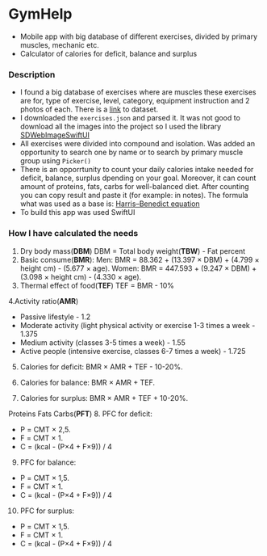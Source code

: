 # GymHelp
- Mobile app with big database of different exercises, divided by primary muscles, mechanic etc.
- Calculator of calories for deficit, balance and surplus
### Description
- I found a big database of exercises where are muscles these exercises are for, type of exercise, level, category, equipment instruction and 2 photos of each. There is a [link](https://github.com/wrkout/exercises.json) to dataset.
- I downloaded the `exercises.json` and parsed it. It was not good to download all the images into the project so I used the library [SDWebImageSwiftUI](https://github.com/SDWebImage/SDWebImageSwiftUI)
- All exercises were divided into compound and isolation. Was added an opportunity to search one by name or to search by primary muscle group using `Picker()`
- There is an opporrtunity to count your daily calories intake needed for deficit, balance, surplus dpending on your goal. Moreover, it can count amount of proteins, fats, carbs for well-balanced diet. After counting you can copy result and paste it (for example: in notes). The formula what was used as a base is: [Harris–Benedict equation](https://en.wikipedia.org/wiki/Harris%E2%80%93Benedict_equation)
- To build this app was used SwiftUI

### How I have calculated the needs
1. Dry body mass(**DBM**)
DBM = Total body weight(**TBW**) - Fat percent
2. Basic consume(**BMR**): 
Men: BMR = 88.362 + (13.397 × DBM) + (4.799 × height cm) - (5.677 × age).
Women: BMR = 447.593 + (9.247 × DBM) + (3.098 × height cm) - (4.330 × age).
3. Thermal effect of food(**TEF**)
TEF = BMR - 10%

4.Activity ratio(**AMR**)
- Passive lifestyle - 1.2
- Moderate activity (light physical activity or exercise 1-3 times a week - 1.375
- Medium activity (classes 3-5 times a week) - 1.55
- Active people (intensive exercise, classes 6-7 times a week) - 1.725

5. Calories for deficit:
BMR × AMR + TEF - 10-20%.

6. Calories for balance:
BMR × AMR + TEF.

7. Calories for surplus: 
BMR × AMR + TEF + 10-20%.


Proteins Fats Carbs(**PFT**)
8. PFC for deficit:
- P = СМТ × 2,5.
- F = СМТ × 1.
- C = (kcal - (P×4 + F×9)) / 4

9. PFC for balance:
- P = СМТ × 1,5.
- F = СМТ × 1.
- C = (kcal - (P×4 + F×9)) / 4

10. PFC for surplus:
- P = СМТ × 1,5.
- F = СМТ × 1.
- C = (kcal - (P×4 + F×9)) / 4



